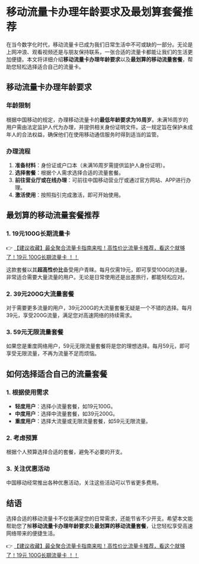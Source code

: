 # 移动流量卡办理年龄要求及最划算套餐推荐

在当今数字化时代，移动流量卡已成为我们日常生活中不可或缺的一部分。无论是上网冲浪、观看视频还是与朋友保持联系，一张合适的流量卡都能让我们的生活更加便捷。本文将详细介绍**移动流量卡办理年龄要求**以及**最划算的移动流量套餐**，帮助您轻松选择适合自己的流量卡。

## 移动流量卡办理年龄要求

### 年龄限制
根据中国移动的规定，办理移动流量卡的**最低年龄要求为16周岁**。未满16周岁的用户需由法定监护人代为办理，并提供相关身份证明文件。这一规定旨在保护未成年人的合法权益，确保他们在使用移动通信服务时得到适当的监管。

### 办理流程
1. **准备材料**：身份证或户口本（未满16周岁需提供监护人身份证明）。
2. **选择套餐**：根据个人需求选择合适的流量套餐。
3. **前往营业厅或在线办理**：可前往中国移动营业厅或通过官方网站、APP进行办理。
4. **激活使用**：按照指引完成激活，即可开始使用。

## 最划算的移动流量套餐推荐

### 1. 19元100G长期流量卡
👉 [【建议收藏】最全聚合流量卡指南来啦！高性价比流量卡推荐，看这个就够了！19元 100G长期流量卡 ！！](https://bit.ly/Liuliangka)

这款套餐以其**超高性价比**备受用户青睐。每月仅需19元，即可享受100G的流量，非常适合需要大量流量的用户。无论是日常使用还是出差旅行，都能轻松应对。

### 2. 39元200G大流量套餐
对于需要更多流量的用户，39元200G的大流量套餐无疑是一个不错的选择。每月39元，享受200G流量，满足您对高速网络的持续需求。

### 3. 59元无限流量套餐
如果您是重度网络用户，59元无限流量套餐将是您的理想选择。每月59元，即可享受无限流量，不再为流量不足而烦恼。

## 如何选择适合自己的流量套餐

### 1. 根据使用需求
- **轻度用户**：选择小流量套餐，如19元100G。
- **中度用户**：选择中流量套餐，如39元200G。
- **重度用户**：选择大流量或无限流量套餐，如59元无限流量。

### 2. 考虑预算
根据个人预算选择合适的套餐，避免不必要的开支。

### 3. 关注优惠活动
中国移动经常推出各种优惠活动，关注这些活动可以节省更多费用。

## 结语

选择合适的移动流量卡不仅能满足您的日常需求，还能节省不少开支。希望本文能帮助您了解**移动流量卡办理年龄要求**及**最划算的移动流量套餐**，让您轻松享受高速网络带来的便捷生活。

👉 [【建议收藏】最全聚合流量卡指南来啦！高性价比流量卡推荐，看这个就够了！19元 100G长期流量卡 ！！](https://bit.ly/Liuliangka)